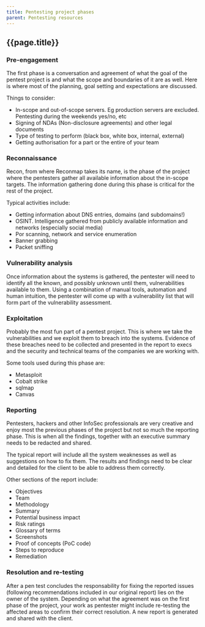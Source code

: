 ```yaml
---
title: Pentesting project phases
parent: Pentesting resources
---
```


## {{page.title}}

### Pre-engagement

The first phase is a conversation and agreement of what the goal of the pentest project is and what the scope and boundaries of it are as well. Here is where most of the planning, goal setting and expectations are discussed.

Things to consider:
- In-scope and out-of-scope servers. Eg production servers are excluded. Pentesting during the weekends yes/no, etc
- Signing of NDAs (Non-disclosure agreements) and other legal documents
- Type of testing to perform (black box, white box, internal, external)
- Getting authorisation for a part or the entire of your team

### Reconnaissance

Recon, from where Reconmap takes its name, is the phase of the project where the pentesters gather all available information about the in-scope targets. The information gathering done during this phase is critical for the rest of the project.

Typical activities include:
- Getting information about DNS entries, domains (and subdomains!)
- OSINT. Intelligence gathered from publicly available information and networks (especially social media)
- Por scanning, network and service enumeration
- Banner grabbing
- Packet sniffing

### Vulnerability analysis

Once information about the systems is gathered, the pentester will need to identify all the known, and possibly unknown until them, vulnerabilities available to them. Using a combination of manual tools, automation and human intuition, the pentester will come up with a vulnerability list that will form part of the vulnerability assessment.

### Exploitation

Probably the most fun part of a pentest project. This is where we take the vulnerabilities and we exploit them to breach into the systems. Evidence of these breaches need to be collected and presented in the report to execs and the security and technical teams of the companies we are working with.

Some tools used during this phase are:
- Metasploit
- Cobalt strike
- sqlmap
- Canvas

### Reporting

Pentesters, hackers and other InfoSec professionals are very creative and enjoy most the previous phases of the project but not so much the reporting phase. This is when all the findings, together with an executive summary needs to be redacted and shared.

The typical report will include all the system weaknesses as well as suggestions on how to fix them. The results and findings need to be clear and detailed for the client to be able to address them correctly.

Other sections of the report include:
- Objectives
- Team
- Methodology
- Summary
- Potential business impact
- Risk ratings
- Glossary of terms
- Screenshots
- Proof of concepts (PoC code)
- Steps to reproduce
- Remediation

### Resolution and re-testing

After a pen test concludes the responsability for fixing the reported issues (following recommendations included in our original report) lies on the owner of the system. Depending on what the agreement was on the first phase of the project, your work as pentester might include re-testing the affected areas to confirm their correct resolution. A new report is generated and shared with the client.

